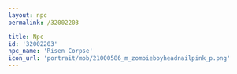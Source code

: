 ```yaml
---
layout: npc
permalink: /32002203

title: Npc
id: '32002203'
npc_name: 'Risen Corpse'
icon_url: 'portrait/mob/21000586_m_zombieboyheadnailpink_p.png'
---
```

